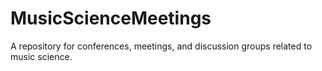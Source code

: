 # MusicScienceMeetings
A repository for conferences, meetings, and discussion groups related to music science.
